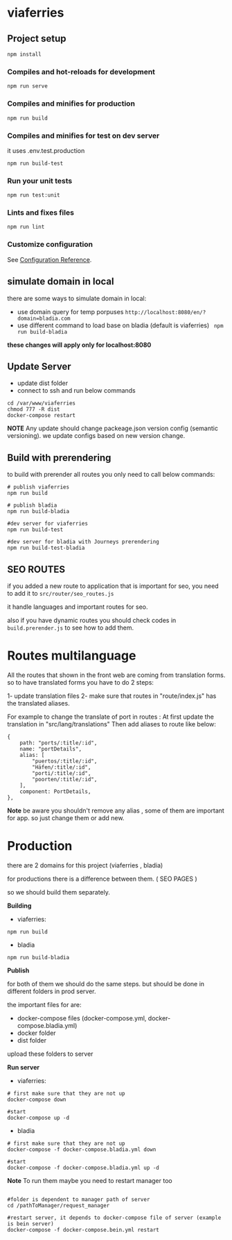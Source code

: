 # viaferries

## Project setup
```
npm install
```

### Compiles and hot-reloads for development
```
npm run serve
```

### Compiles and minifies for production
```
npm run build
```

### Compiles and minifies for test on dev server

it uses .env.test.production

```
npm run build-test
```

### Run your unit tests
```
npm run test:unit
```

### Lints and fixes files
```
npm run lint
```

### Customize configuration
See [Configuration Reference](https://cli.vuejs.org/config/).

## simulate domain in local

there are some ways to simulate domain in local:

- use domain query for temp porpuses `http://localhost:8080/en/?domain=bladia.com` 
- use different command to load base on bladia (default is viaferries) ` npm run build-bladia` 

**these changes will apply only for localhost:8080**


## Update Server

- update dist folder
- connect to ssh and run below commands
```
cd /var/www/viaferries
chmod 777 -R dist
docker-compose restart
```

**NOTE**
Any update should change packeage.json version config (semantic versioning). we update configs based on new version change.

## Build with prerendering

to build with prerender all routes you only need to call below commands:

```
# publish viaferries
npm run build

# publish bladia
npm run build-bladia

#dev server for viaferries
npm run build-test

#dev server for bladia with Journeys prerendering
npm run build-test-bladia 

```
## SEO ROUTES

if you added a new route to application that is important for seo, you need to add it to `src/router/seo_routes.js`

it handle languages and important routes for seo.

also if you have dynamic routes you should check codes in `build.prerender.js` to see how to add them.

# Routes multilanguage
All the routes that shown in the front web are coming from translation forms.
so to have translated forms you have to do 2 steps:

1- update translation files 
2- make sure that routes in "route/index.js" has the translated aliases.

For example to change the translate of port in routes :
At first update the translation in "src/lang/translations"
Then add aliases to route like below:
```
{
    path: "ports/:title/:id",
    name: "portDetails",
    alias: [
        "puertos/:title/:id",
        "Häfen/:title/:id",
        "porti/:title/:id",
        "poorten/:title/:id",
    ],
    component: PortDetails,
},
```

**Note** be aware you shouldn't remove any alias , some of them are important for app. so just change them or add new.

# Production

there are 2 domains for this project (viaferries , bladia)

for productions there is a difference between them. ( SEO PAGES )

so we should build them separately.


**Building**
 - viaferries:
```
npm run build
```
 - bladia
 ```
 npm run build-bladia
 ```


**Publish**

for both of them we should do the same steps. but should be done in different folders in prod server.

the important files for are:
- docker-compose files (docker-compose.yml, docker-compose.bladia.yml)
- docker folder
- dist folder

upload these folders to server


**Run server**
 - viaferries:
```
# first make sure that they are not up
docker-compose down

#start 
docker-compose up -d
```
 - bladia
 ```
 # first make sure that they are not up
docker-compose -f docker-compose.bladia.yml down

#start 
docker-compose -f docker-compose.bladia.yml up -d
 ```


 **Note**
 To run them maybe you need to restart manager too

 ```

 #folder is dependent to manager path of server
 cd /pathToManager/request_manager

 #restart server, it depends to docker-compose file of server (example is bein server)
docker-compose -f docker-compose.bein.yml restart
 ```